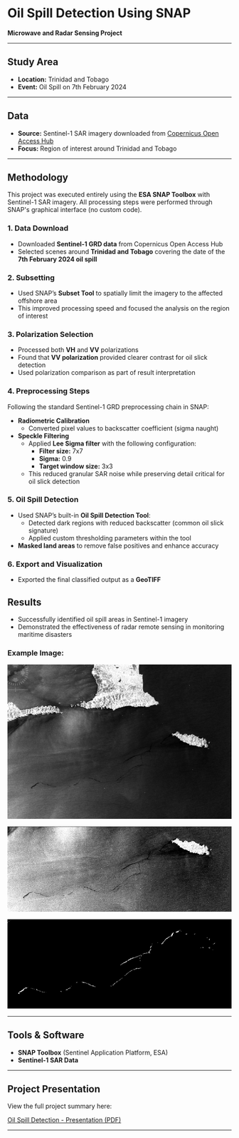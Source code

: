 # Oil Spill Detection Using SNAP

**Microwave and Radar Sensing Project**

---

## Study Area

- **Location:** Trinidad and Tobago  
- **Event:** Oil Spill on 7th February 2024

---

## Data

- **Source:** Sentinel-1 SAR imagery downloaded from [Copernicus Open Access Hub](https://scihub.copernicus.eu/)
- **Focus:** Region of interest around Trinidad and Tobago

---

## Methodology

This project was executed entirely using the **ESA SNAP Toolbox** with Sentinel-1 SAR imagery. All processing steps were performed through SNAP's graphical interface (no custom code).

### 1. Data Download
- Downloaded **Sentinel-1 GRD data** from Copernicus Open Access Hub
- Selected scenes around **Trinidad and Tobago** covering the date of the **7th February 2024 oil spill**

### 2. Subsetting
- Used SNAP’s **Subset Tool** to spatially limit the imagery to the affected offshore area
- This improved processing speed and focused the analysis on the region of interest

### 3. Polarization Selection
- Processed both **VH** and **VV** polarizations
- Found that **VV polarization** provided clearer contrast for oil slick detection
- Used polarization comparison as part of result interpretation

### 4. Preprocessing Steps

Following the standard Sentinel-1 GRD preprocessing chain in SNAP:


- **Radiometric Calibration**
  - Converted pixel values to backscatter coefficient (sigma naught)
- **Speckle Filtering**
  - Applied **Lee Sigma filter** with the following configuration:
    - **Filter size:** 7x7
    - **Sigma:** 0.9
    - **Target window size:** 3x3
  - This reduced granular SAR noise while preserving detail critical for oil slick detection


### 5. Oil Spill Detection
- Used SNAP’s built-in **Oil Spill Detection Tool**:
  - Detected dark regions with reduced backscatter (common oil slick signature)
  - Applied custom thresholding parameters within the tool
- **Masked land areas** to remove false positives and enhance accuracy

### 6. Export and Visualization
- Exported the final classified output as a **GeoTIFF**

## Results

- Successfully identified oil spill areas in Sentinel-1 imagery
- Demonstrated the effectiveness of radar remote sensing in monitoring maritime disasters

### Example Image:

![Satelite Sar image](/assets/oil-spill-detection-snap/raw_image.png)

![Filtered sar image](/assets/oil-spill-detection-snap/filtered_sar.png)

![Detected Oil Spill](/assets/oil-spill-detection-snap/oil_spill_detection.png)

---

## Tools & Software

- **SNAP Toolbox** (Sentinel Application Platform, ESA)
- **Sentinel-1 SAR Data**

---

## Project Presentation

View the full project summary here:

[Oil Spill Detection - Presentation (PDF)](/assets/oil-spill-detection-snap/Presentation.pdf)

---